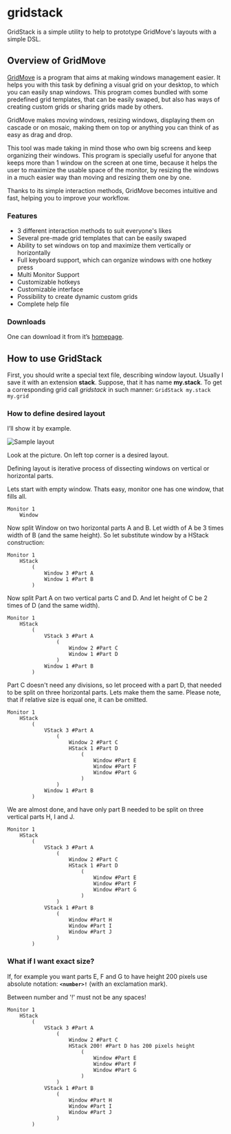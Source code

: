 # gridstack
GridStack is a simple utility to help to prototype GridMove's layouts with a simple DSL.

## Overview of GridMove ##

[GridMove](http://jgpaiva.donationcoders.com/gridmove.html) is a program that
aims at making windows management easier. It helps you with this task by
defining a visual grid on your desktop, to which you can easily snap windows.
This program comes bundled with some predefined grid templates, that can be
easily swaped, but also has ways of creating custom grids or sharing grids made
by others.

GridMove makes moving windows, resizing windows, displaying them on cascade or
on mosaic, making them on top or anything you can think of as easy as drag and
drop.

This tool was made taking in mind those who own big screens and keep organizing
their windows. This program is specially useful for anyone that keeps more than
1 window on the screen at one time, because it helps the user to maximize the
usable space of the monitor, by resizing the windows in a much easier way than
moving and resizing them one by one.

Thanks to its simple interaction methods, GridMove becomes intuitive and fast,
helping you to improve your workflow.

### Features ###

  * 3 different interaction methods to suit everyone's likes
  * Several pre-made grid templates that can be easily swaped
  * Ability to set windows on top and maximize them vertically or horizontally
  * Full keyboard support, which can organize windows with one hotkey press
  * Multi Monitor Support
  * Customizable hotkeys
  * Customizable interface
  * Possibility to create dynamic custom grids
  * Complete help file

### Downloads ###
One can download it from it’s [homepage](http://jgpaiva.donationcoders.com/gridmove.html).

## How to use GridStack ##

First, you should write a special text file, describing window layout.
Usually I save it with an extension **stack**. Suppose, that it has name **my.stack**.
To get a corresponding grid call _gridstack_ in such manner:
`GridStack my.stack my.grid`

### How to define desired layout ###
I’ll show it by example.

![Sample layout](http://xitsa.github.io/gridstack/window_en.png)

Look at the picture. On left top corner is a desired layout.

Defining layout is iterative process of dissecting windows on vertical or horizontal parts.

Lets start with empty window. Thats easy, monitor one has one window, that fills all.
```
Monitor 1
    Window
```
Now split Window on two horizontal parts A and B. Let width of A be 3 times
width of B (and the same height).  So let substitute window by a HStack
construction:
```
Monitor 1
    HStack
        (
            Window 3 #Part A
            Window 1 #Part B
        )
```
Now split Part A on two vertical parts C and D. And let height of C be 2 times
of D (and the same width).
```
Monitor 1
    HStack
        (
            VStack 3 #Part A
                (
                    Window 2 #Part C
                    Window 1 #Part D
                )
            Window 1 #Part B
        )
```
Part C doesn't need any divisions, so let proceed with a part D, that needed to
be split on three horizontal parts.  Lets make them the same. Please note, that
if relative size is equal one, it can be omitted.
```
Monitor 1
    HStack
        (
            VStack 3 #Part A
                (
                    Window 2 #Part C
                    HStack 1 #Part D
                        (
                            Window #Part E
                            Window #Part F
                            Window #Part G
                        )
                )
            Window 1 #Part B
        )
```
We are almost done, and have only part B needed to be split on three vertical
parts H, I and J.
```
Monitor 1
    HStack
        (
            VStack 3 #Part A
                (
                    Window 2 #Part C
                    HStack 1 #Part D
                        (
                            Window #Part E
                            Window #Part F
                            Window #Part G
                        )
                )
            VStack 1 #Part B
                (
                    Window #Part H
                    Window #Part I
                    Window #Part J
                )
        )
```
### What if I want exact size? ###
If, for example you want parts E, F and G to have height 200 pixels use absolute
notation: **`<number>!`** (with an exclamation mark).

Between number and '!' must not be any spaces!
```
Monitor 1
    HStack
        (
            VStack 3 #Part A
                (
                    Window 2 #Part C
                    HStack 200! #Part D has 200 pixels height
                        (
                            Window #Part E
                            Window #Part F
                            Window #Part G
                        )
                )
            VStack 1 #Part B
                (
                    Window #Part H
                    Window #Part I
                    Window #Part J
                )
        )
```
